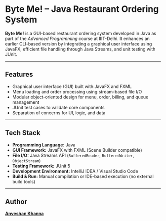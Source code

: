 # Byte Me! – Java Restaurant Ordering System

**Byte Me!** is a GUI-based restaurant ordering system developed in Java as part of the *Advanced Programming* course at IIIT-Delhi. It enhances an earlier CLI-based version by integrating a graphical user interface using JavaFX, efficient file handling through Java Streams, and unit testing with JUnit.

---

## Features

- Graphical user interface (GUI) built with JavaFX and FXML
- Menu loading and order processing using stream-based file I/O
- Modular object-oriented design for menu, order, billing, and queue management
- JUnit test cases to validate core components
- Separation of concerns for UI, logic, and data

---

## Tech Stack

- **Programming Language:** Java  
- **GUI Framework:** JavaFX with FXML (Scene Builder compatible)  
- **File I/O:** Java Streams API (`BufferedReader`, `BufferedWriter`, `ObjectStream`)  
- **Testing Framework:** JUnit 5  
- **Development Environment:** IntelliJ IDEA / Visual Studio Code  
- **Build & Run:** Manual compilation or IDE-based execution (no external build tools)

---

## Author

[**Anveshan Khanna**](https://github.com/AnveshanKhanna) 
